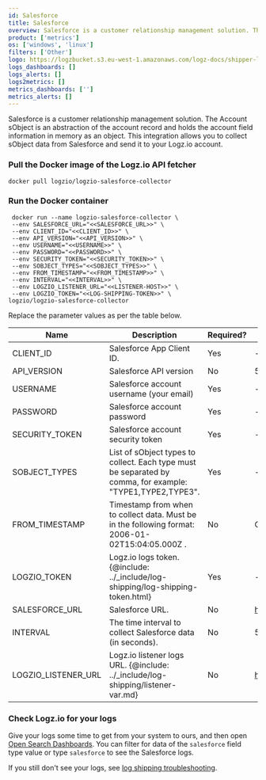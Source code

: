 ```yaml
---
id: Salesforce
title: Salesforce
overview: Salesforce is a customer relationship management solution. The Account sObject is an abstraction of the account record and holds the account field information in memory as an object. This integration allows you to collect sObject data from Salesforce and send it to your Logz.io account.
product: ['metrics']
os: ['windows', 'linux']
filters: ['Other']
logo: https://logzbucket.s3.eu-west-1.amazonaws.com/logz-docs/shipper-logos/salesforce-commerce-cloud-logo.png
logs_dashboards: []
logs_alerts: []
logs2metrics: []
metrics_dashboards: ['']
metrics_alerts: []
---
```


Salesforce is a customer relationship management solution. The Account sObject is an abstraction of the account record and holds the account field information in memory as an object. This integration allows you to collect sObject data from Salesforce and send it to your Logz.io account.


### Pull the Docker image of the Logz.io API fetcher

```shell
docker pull logzio/logzio-salesforce-collector
```


### Run the Docker container

```shell
 docker run --name logzio-salesforce-collector \
 --env SALESFORCE_URL="<<SALESFORCE_URL>>" \
 --env CLIENT_ID="<<CLIENT_ID>>" \
 --env API_VERSION="<<API_VERSION>>" \
 --env USERNAME="<<USERNAME>>" \
 --env PASSWORD="<<PASSWORD>>" \
 --env SECURITY_TOKEN="<<SECURITY_TOKEN>>" \
 --env SOBJECT_TYPES="<<SOBJECT_TYPES>>" \
 --env FROM_TIMESTAMP="<<FROM_TIMESTAMP>>" \
 --env INTERVAL="<<INTERVAL>>" \
 --env LOGZIO_LISTENER_URL="<<LISTENER-HOST>>" \
 --env LOGZIO_TOKEN="<<LOG-SHIPPING-TOKEN>>" \
logzio/logzio-salesforce-collector
```

Replace the parameter values as per the table below.


| Name | Description | Required? | Default |
| --- | --- | ---| ---|
| CLIENT_ID | Salesforce App Client ID. | Yes | - |
| API_VERSION	| Salesforce API version |	No	| 55.0 |
| USERNAME | Salesforce account username (your email) | Yes | - |
| PASSWORD | Salesforce account password | Yes | - |
| SECURITY_TOKEN | Salesforce account security token | Yes | - |
| SOBJECT_TYPES | List of sObject types to collect. Each type must be separated by comma, for example: "TYPE1,TYPE2,TYPE3". | Yes | - |
| FROM_TIMESTAMP | Timestamp from when to collect data. Must be in the following format: 2006-01-02T15:04:05.000Z .	| No	| Current time minus 1 hour |
| LOGZIO_TOKEN | Logz.io logs token. {@include: ../_include/log-shipping/log-shipping-token.html}  | Yes | - |
| SALESFORCE_URL | Salesforce URL. | No | https://login.salesforce.com |
| INTERVAL | The time interval to collect Salesforce data (in seconds). | No | 5 (seconds) |
| LOGZIO_LISTENER_URL | Logz.io listener logs URL. {@include: ../_include/log-shipping/listener-var.md} | No | https://listener.logz.io:8071


### Check Logz.io for your logs

Give your logs some time to get from your system to ours,
and then open [Open Search Dashboards](https://app.logz.io/#/dashboard/osd). You can filter for data of the `salesforce` field type value or type `salesforce` to see the Salesforce logs.

If you still don't see your logs,
see [log shipping troubleshooting]({{site.baseurl}}/user-guide/log-shipping/log-shipping-troubleshooting.html).

 
